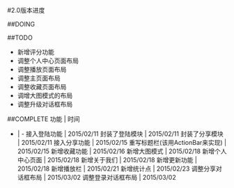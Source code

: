 #2.0版本进度

##DOING

##TODO
+   新增评分功能
+   调整个人中心页面布局
+   调整播放页面布局
+   调整主页面布局
+   调整收藏页面布局
+   调增大图模式的布局
+   调整升级对话框布局

##COMPLETE
功能 | 时间
- | -
接入登陆功能 | 2015/02/11
封装了登陆模块 | 2015/02/11
封装了分享模块 | 2015/02/11
接入分享功能 | 2015/02/15
重写标题栏(该用ActionBar来实现) | 2015/02/15
新增收藏功能 | 2015/02/16
新增大图模式 | 2015/02/18
新增个人中心页面 | 2015/02/18
新增关于我们 | 2015/02/18
新增更新功能 | 2015/02/18
新增播放栏 | 2015/02/21
新增统计点 | 2015/02/23
调整分享对话框布局 | 2015/03/02
调整登录对话框布局 | 2015/03/02
